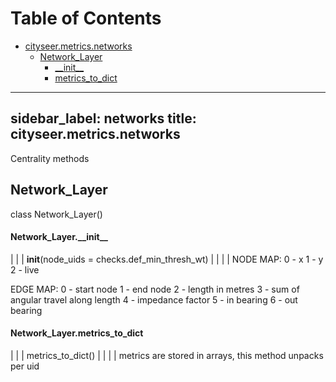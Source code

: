 # Table of Contents

* [cityseer.metrics.networks](#cityseer.metrics.networks)
  * [Network\_Layer](#cityseer.metrics.networks.Network_Layer)
    * [\_\_init\_\_](#cityseer.metrics.networks.Network_Layer.__init__)
    * [metrics\_to\_dict](#cityseer.metrics.networks.Network_Layer.metrics_to_dict)

---
sidebar_label: networks
title: cityseer.metrics.networks
---

Centrality methods

<a name="cityseer.metrics.networks.Network_Layer"></a>
## Network\_Layer

class Network_Layer()<a name="cityseer.metrics.networks.Network_Layer.__init__"></a>
#### Network\_Layer.\_\_init\_\_

 | <FuncSignature>
 | 
 | __init__(node_uids = checks.def_min_thresh_wt)
 | 
 | </FuncSignature>
 | 
 | NODE MAP:
0 - x
1 - y
2 - live

EDGE MAP:
0 - start node
1 - end node
2 - length in metres
3 - sum of angular travel along length
4 - impedance factor
5 - in bearing
6 - out bearing

<a name="cityseer.metrics.networks.Network_Layer.metrics_to_dict"></a>
#### Network\_Layer.metrics\_to\_dict

 | <FuncSignature>
 | 
 | metrics_to_dict()
 | 
 | </FuncSignature>
 | 
 | metrics are stored in arrays, this method unpacks per uid

